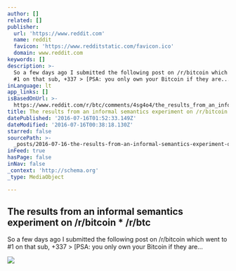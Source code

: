 ```yaml
---
author: []
related: []
publisher:
  url: 'https://www.reddit.com'
  name: reddit
  favicon: 'https://www.redditstatic.com/favicon.ico'
  domain: www.reddit.com
keywords: []
description: >-
  So a few days ago I submitted the following post on /r/bitcoin which went to
  #1 on that sub, +337 > [PSA: you only own your Bitcoin if they are...
inLanguage: lt
app_links: []
isBasedOnUrl: >-
  https://www.reddit.com/r/btc/comments/4sg4o4/the_results_from_an_informal_semantics_experiment/
title: The results from an informal semantics experiment on /r/bitcoin * /r/btc
datePublished: '2016-07-16T01:52:33.149Z'
dateModified: '2016-07-16T00:38:18.130Z'
starred: false
sourcePath: >-
  _posts/2016-07-16-the-results-from-an-informal-semantics-experiment-on-rbitc.md
inFeed: true
hasPage: false
inNav: false
_context: 'http://schema.org'
_type: MediaObject

---
```

<article style=""><h1>The results from an informal semantics experiment on /r/bitcoin * /r/btc</h1><p>So a few days ago I submitted the following post on /r/bitcoin which went to #1 on that sub, +337 &gt; [PSA: you only own your Bitcoin if they are...</p><img src="https://www.redditstatic.com/icon.png" /></article>
